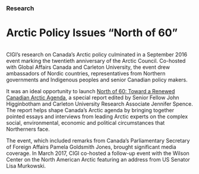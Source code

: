 ### Research

# Arctic Policy Issues “North of 60”

<div class="img-container">
  <img src="assets/north-of-60-2.jpg" alt="">
</div>

CIGI’s research on Canada’s Arctic policy culminated in a September 2016 event marking the twentieth anniversary of the Arctic Council. Co-hosted with Global Affairs Canada and Carleton University, the event drew ambassadors of Nordic countries, representatives from Northern governments and Indigenous peoples and senior Canadian policy makers.

It was an ideal opportunity to launch [North of 60: Toward a Renewed Canadian Arctic Agenda](https://www.cigionline.org/publications/north-60-toward-renewed-canadian-arctic-agenda?source=2017 "North of 60"), a special report edited by Senior Fellow John Higginbotham and Carleton University Research Associate Jennifer Spence. The report helps shape Canada’s Arctic agenda by bringing together pointed essays and interviews from leading Arctic experts on the complex social, environmental, economic and political circumstances that Northerners face.

The event, which included remarks from Canada’s Parliamentary Secretary of Foreign Affairs Pamela Goldsmith Jones, brought significant media coverage. In March 2017, CIGI co-hosted a follow-up event with the Wilson Center on the North American Arctic featuring an address from US Senator Lisa Murkowski.

